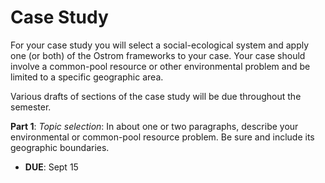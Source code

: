 # Case Study 

For your case study you will select a social-ecological system and apply one (or both) of the Ostrom frameworks to your case. Your case should involve a common-pool resource or other environmental problem and be limited to a specific geographic area.  

Various drafts of sections of the case study will be due throughout the semester. 

**Part 1**: _Topic selection_: In about one or two paragraphs, describe your environmental or common-pool resource problem. Be sure and include its geographic boundaries. 

* **DUE**: Sept 15 